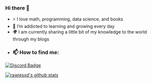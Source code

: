 ### Hi there 👋

- :zap: I love math, programming, data science, and books
- 🌱 I’m addicted to learning and growing every day
- :earth_africa: I am currently sharing a little bit of my knowledge to the world through my blogs
- ### 📫 How to find me: 
[![Discord Badge](https://img.shields.io/badge/Discord%20-7289DA.svg?&amp;style=for-the-badge&amp;logo=discord&amp;logoColor=white)](https://discord.gg/5wdfTsDY8N) 

[![rawiesxd's github stats](https://github-readme-stats.vercel.app/api?username=rawiesxd&count_private=true&show_icons=true&theme=radical&hide_rank=false)](https://github.com/anuraghazra/github-readme-stats)
